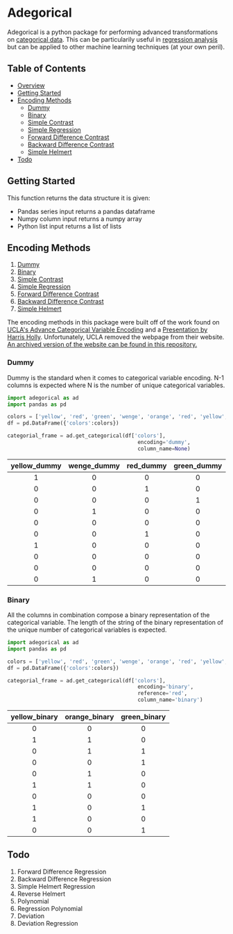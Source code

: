 <!-- -*- mode: markdown; fill-column: 8192 -*- -->

Adegorical
======================
Adegorical is a python package for performing advanced transformations on [categorical data](https://en.wikipedia.org/wiki/Categorical_variable). This can be particularily useful in [regression analysis](https://en.wikipedia.org/wiki/Regression_analysis) but can be applied to other machine learning techniques (at your own peril).

## Table of Contents
* [Overview](#adegorical)
* [Getting Started](#getting-started)
* [Encoding Methods](#encoding-methods)
	- [Dummy](#dummy)
	- [Binary](#binary)
	- [Simple Contrast](#simple-contrast)
	- [Simple Regression](#simple-regression)
	- [Forward Difference Contrast](#forward-diff-contrast)
	- [Backward Difference Contrast](#backward-diff-contrast)
	- [Simple Helmert](#simple-helmert)
* [Todo](#todo)

## Getting Started
This function returns the data structure it is given:
* Pandas series input returns a pandas dataframe
* Numpy column input returns a numpy array
* Python list input returns a list of lists

## Encoding Methods
1. [Dummy](#dummy)
2. [Binary](#binary)
3. [Simple Contrast](#simple-contrast)
4. [Simple Regression](#simple-regression)
5. [Forward Difference Contrast](#forward-diff-contrast)
6. [Backward Difference Contrast](#backward-diff-contrast)
7. [Simple Helmert](#simple-helmert)

The encoding methods in this package were built off of the work found on [UCLA's Advance Categorical Variable Encoding](http://www.ats.ucla.edu/stat/sas/webbooks/reg/chapter5/sasreg5.htm) and a [Presentation by Harris Holly](http://slideplayer.com/slide/6307838/). Unfortunately, UCLA removed the webpage from their website. [An archived version of the website can be found in this repository.](https://github.com/joshuabragge/adegorical/tree/master/Resources/UCLA%20Advance%20Categorical%20Variable%20Encoding%20Website)

### Dummy
Dummy is the standard when it comes to categorical variable encoding. N-1 columns is expected where N is the number of unique categorical variables.

```python
import adegorical as ad
import pandas as pd

colors = ['yellow', 'red', 'green', 'wenge', 'orange', 'red', 'yellow', 'blue', 'magenta', 'wenge']
df = pd.DataFrame({'colors':colors})

categorial_frame = ad.get_categorical(df['colors'],
                                          encoding='dummy',
                                          column_name=None)
```

| yellow_dummy | wenge_dummy | red_dummy | green_dummy | magenta_dummy | magenta_dummy |
|:-------------:|:-------------:|:-------------:|:-------------:|:-------------:|:------------:|
|1|0|0|0|0|0|
|0|0|1|0|0|0|
|0|0|0|1|0|0|
|0|1|0|0|0|0|
|0|0|0|0|0|0|
|0|0|1|0|0|0|
|1|0|0|0|0|0|
|0|0|0|0|0|1|
|0|0|0|0|1|0|
|0|1|0|0|0|0|

### Binary
All the columns in combination compose a binary representation of the categorical variable. The length of the string of the binary representation of the unique number of categorical variables is expected.

```python
import adegorical as ad
import pandas as pd

colors = ['yellow', 'red', 'green', 'wenge', 'orange', 'red', 'yellow', 'blue', 'magenta', 'wenge']
df = pd.DataFrame({'colors':colors})

categorial_frame = ad.get_categorical(df['colors'],
                                          encoding='binary',
                                          reference='red',
                                          column_name='binary')
```

| yellow_binary | orange_binary | green_binary |
|:-------------:|:-------------:|:------------:|
|0|0|0|
|1|1|0|
|0|1|1|
|0|0|1|
|0|1|0|
|1|1|0|
|0|0|0|
|1|0|1|
|1|0|0|
|0|0|1|


## Todo
1. Forward Difference Regression
2. Backward Difference Regression
3. Simple Helmert Regression
4. Reverse Helmert
5. Polynomial
6. Regression Polynomial
7. Deviation
8. Deviation Regression
